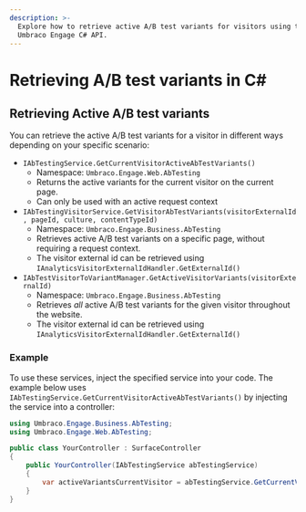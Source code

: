 ```yaml
---
description: >-
  Explore how to retrieve active A/B test variants for visitors using the
  Umbraco Engage C# API.
---
```


# Retrieving A/B test variants in C#

## Retrieving Active A/B test variants

You can retrieve the active A/B test variants for a visitor in different ways depending on your specific scenario:

* `IAbTestingService.GetCurrentVisitorActiveAbTestVariants()`
  * Namespace: `Umbraco.Engage.Web.AbTesting`
  * Returns the active variants for the current visitor on the current page.
  * Can only be used with an active request context
* `IAbTestingVisitorService.GetVisitorAbTestVariants(visitorExternalId, pageId, culture, contentTypeId)`
  * Namespace: `Umbraco.Engage.Business.AbTesting`
  * Retrieves active A/B test variants on a specific page, without requiring a request context.
  * The visitor external id can be retrieved using `IAnalyticsVisitorExternalIdHandler.GetExternalId()`
* `IAbTestVisitorToVariantManager.GetActiveVisitorVariants(visitorExternalId)`
  * Namespace: `Umbraco.Engage.Business.AbTesting`
  * Retrieves _all_ active A/B test variants for the given visitor throughout the website.
  * The visitor external id can be retrieved using `IAnalyticsVisitorExternalIdHandler.GetExternalId()`

### Example

To use these services, inject the specified service into your code. The example below uses `IAbTestingService.GetCurrentVisitorActiveAbTestVariants()` by injecting the service into a controller:

```cs
using Umbraco.Engage.Business.AbTesting;
using Umbraco.Engage.Web.AbTesting;

public class YourController : SurfaceController
{
    public YourController(IAbTestingService abTestingService)
    {
        var activeVariantsCurrentVisitor = abTestingService.GetCurrentVisitorActiveAbTestVariants();
    }
}
```
